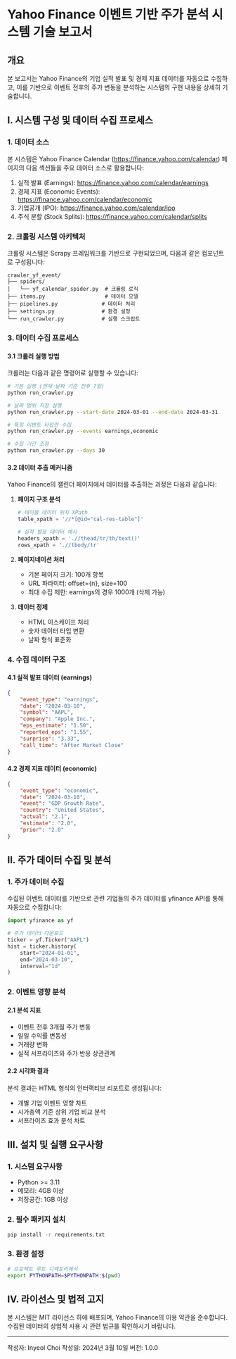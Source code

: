 # Yahoo Finance 이벤트 기반 주가 분석 시스템 기술 보고서

## 개요

본 보고서는 Yahoo Finance의 기업 실적 발표 및 경제 지표 데이터를 자동으로 수집하고, 이를 기반으로 이벤트 전후의 주가 변동을 분석하는 시스템의 구현 내용을 상세히 기술합니다.

## I. 시스템 구성 및 데이터 수집 프로세스

### 1. 데이터 소스

본 시스템은 Yahoo Finance Calendar (https://finance.yahoo.com/calendar) 페이지의 다음 섹션들을 주요 데이터 소스로 활용합니다:

1) 실적 발표 (Earnings): https://finance.yahoo.com/calendar/earnings
2) 경제 지표 (Economic Events): https://finance.yahoo.com/calendar/economic
3) 기업공개 (IPO): https://finance.yahoo.com/calendar/ipo
4) 주식 분할 (Stock Splits): https://finance.yahoo.com/calendar/splits

### 2. 크롤링 시스템 아키텍처

크롤링 시스템은 Scrapy 프레임워크를 기반으로 구현되었으며, 다음과 같은 컴포넌트로 구성됩니다:

```
crawler_yf_event/
├── spiders/
│   └── yf_calendar_spider.py  # 크롤링 로직
├── items.py                   # 데이터 모델
├── pipelines.py              # 데이터 처리
├── settings.py               # 환경 설정
└── run_crawler.py            # 실행 스크립트
```

### 3. 데이터 수집 프로세스

#### 3.1 크롤러 실행 방법

크롤러는 다음과 같은 명령어로 실행할 수 있습니다:

```bash
# 기본 실행 (현재 날짜 기준 전후 7일)
python run_crawler.py

# 날짜 범위 지정 실행
python run_crawler.py --start-date 2024-03-01 --end-date 2024-03-31

# 특정 이벤트 타입만 수집
python run_crawler.py --events earnings,economic

# 수집 기간 조정
python run_crawler.py --days 30
```

#### 3.2 데이터 추출 메커니즘

Yahoo Finance의 캘린더 페이지에서 데이터를 추출하는 과정은 다음과 같습니다:

1) **페이지 구조 분석**
   ```python
   # 테이블 데이터 위치 XPath
   table_xpath = '//*[@id="cal-res-table"]'
   
   # 실적 발표 데이터 예시
   headers_xpath = './/thead/tr/th/text()'
   rows_xpath = './/tbody/tr'
   ```

2) **페이지네이션 처리**
   - 기본 페이지 크기: 100개 항목
   - URL 파라미터: offset={n}, size=100
   - 최대 수집 제한: earnings의 경우 1000개 (삭제 가능)

3) **데이터 정제**
   - HTML 이스케이프 처리
   - 숫자 데이터 타입 변환
   - 날짜 형식 표준화

### 4. 수집 데이터 구조

#### 4.1 실적 발표 데이터 (earnings)
```json
{
    "event_type": "earnings",
    "date": "2024-03-10",
    "symbol": "AAPL",
    "company": "Apple Inc.",
    "eps_estimate": "1.50",
    "reported_eps": "1.55",
    "surprise": "3.33",
    "call_time": "After Market Close"
}
```

#### 4.2 경제 지표 데이터 (economic)
```json
{
    "event_type": "economic",
    "date": "2024-03-10",
    "event": "GDP Growth Rate",
    "country": "United States",
    "actual": "2.1",
    "estimate": "2.0",
    "prior": "2.0"
}
```

## II. 주가 데이터 수집 및 분석

### 1. 주가 데이터 수집

수집된 이벤트 데이터를 기반으로 관련 기업들의 주가 데이터를 yfinance API를 통해 자동으로 수집합니다:

```python
import yfinance as yf

# 주가 데이터 다운로드
ticker = yf.Ticker("AAPL")
hist = ticker.history(
    start="2024-01-01",
    end="2024-03-10",
    interval="1d"
)
```

### 2. 이벤트 영향 분석

#### 2.1 분석 지표
- 이벤트 전후 3개월 주가 변동
- 일일 수익률 변동성
- 거래량 변화
- 실적 서프라이즈와 주가 반응 상관관계

#### 2.2 시각화 결과
분석 결과는 HTML 형식의 인터랙티브 리포트로 생성됩니다:
- 개별 기업 이벤트 영향 차트
- 시가총액 기준 상위 기업 비교 분석
- 서프라이즈 효과 분석 차트

## III. 설치 및 실행 요구사항

### 1. 시스템 요구사항
- Python >= 3.11
- 메모리: 4GB 이상
- 저장공간: 1GB 이상

### 2. 필수 패키지 설치
```bash
pip install -r requirements.txt
```

### 3. 환경 설정
```bash
# 프로젝트 루트 디렉토리에서
export PYTHONPATH=$PYTHONPATH:$(pwd)
```

## IV. 라이선스 및 법적 고지

본 시스템은 MIT 라이선스 하에 배포되며, Yahoo Finance의 이용 약관을 준수합니다. 수집된 데이터의 상업적 사용 시 관련 법규를 확인하시기 바랍니다.

---
작성자: Inyeol Choi
작성일: 2024년 3월 10일
버전: 1.0.0
